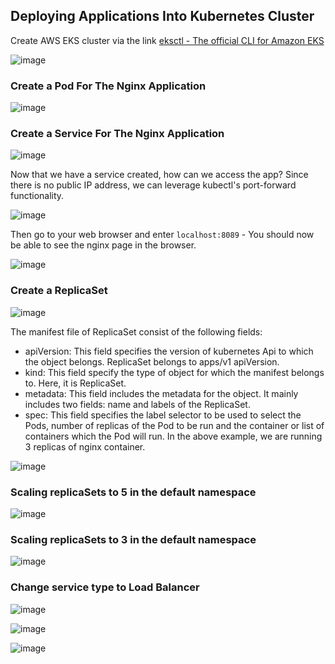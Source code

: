 ## Deploying Applications Into Kubernetes Cluster


Create AWS EKS cluster via the link [eksctl - The official CLI for Amazon EKS](https://github.com/eksctl-io/eksctl)

![image](https://github.com/kebsOps/dareyio-pbl/assets/10085348/ee89e8d1-a9b9-4e52-87f9-5f21481284ea)

### Create a Pod For The Nginx Application

![image](https://github.com/kebsOps/dareyio-pbl/assets/10085348/e63efd3b-23e9-4c6c-97ba-6082b2ddfc17)

### Create a Service For The Nginx Application

![image](https://github.com/kebsOps/dareyio-pbl/assets/10085348/78b15861-1ccf-45f8-a85e-93ce32e75227)


Now that we have a service created, how can we access the app? Since there is no public IP address, we can leverage kubectl's port-forward functionality.

![image](https://github.com/kebsOps/dareyio-pbl/assets/10085348/43ad4ef3-7829-4e4c-87a4-168e8badd8ca)

Then go to your web browser and enter ``localhost:8089`` - You should now be able to see the nginx page in the browser.

![image](https://github.com/kebsOps/dareyio-pbl/assets/10085348/d2054500-ece8-4e77-9b2d-602727ceea01)


### Create a ReplicaSet

![image](https://github.com/kebsOps/dareyio-pbl/assets/10085348/b1e5486a-1c49-4edf-9908-5bf7858fca05)

The manifest file of ReplicaSet consist of the following fields:

- apiVersion: This field specifies the version of kubernetes Api to which the object belongs. ReplicaSet belongs to apps/v1 apiVersion.
- kind: This field specify the type of object for which the manifest belongs to. Here, it is ReplicaSet.
- metadata: This field includes the metadata for the object. It mainly includes two fields: name and labels of the ReplicaSet.
- spec: This field specifies the label selector to be used to select the Pods, number of replicas of the Pod to be run and the container or list of containers which the Pod will run. In the above example, we are running 3 replicas of nginx container.


![image](https://github.com/kebsOps/dareyio-pbl/assets/10085348/adcc47d8-9c83-483a-ae08-3ffa3276ca92)


### Scaling replicaSets to 5 in the default namespace

![image](https://github.com/kebsOps/dareyio-pbl/assets/10085348/fa089d1c-d394-4c02-bde3-74c0e40e1ccf)

### Scaling replicaSets to 3 in the default namespace

![image](https://github.com/kebsOps/dareyio-pbl/assets/10085348/66b23eb6-4819-4d79-aeaa-e8c1907df933)

### Change service type to Load Balancer

![image](https://github.com/kebsOps/dareyio-pbl/assets/10085348/2f406187-663f-4d93-acb3-071942838ff7)


![image](https://github.com/kebsOps/dareyio-pbl/assets/10085348/9d1c4f43-3e98-4001-9bb4-58bc59e64025)


![image](https://github.com/kebsOps/dareyio-pbl/assets/10085348/32a13ad4-a51d-4e1d-a306-2cfc303d49b0)





